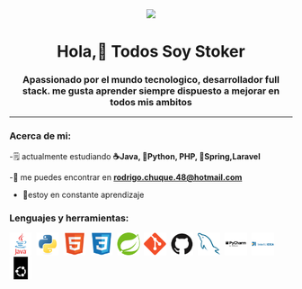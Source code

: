 <!--
**Stokerx/Stokerx** is a ✨ _special_ ✨ repository because its `README.md` (this file) appears on your GitHub profile.

Here are some ideas to get you started:

- 🔭 I’m currently working on ...
- 🌱 I’m currently learning ...
- 👯 I’m looking to collaborate on ...
- 🤔 I’m looking for help with ...
- 💬 Ask me about ...
- 📫 How to reach me: ...
- 😄 Pronouns: ...
- ⚡ Fun fact: ...
-->
<div id = "header" align = "center">

<img src="https://media.giphy.com/media/3TZgJXiwbdbLG/giphy.gif" width = "300">

<h1 align = "center"> Hola,👋 Todos Soy Stoker</h1>

<h3 align = "center"> Apassionado por el mundo tecnologico, desarrollador full stack. me gusta aprender siempre dispuesto a mejorar en todos mis ambitos</h3>
</div>

---

### Acerca de mi: 

-🗒️ actualmente estudiando **☕Java, 🐍Python, PHP, 🍃Spring,Laravel** 

-📎 me puedes encontrar en **rodrigo.chuque.48@hotmail.com**

- 📆estoy en constante aprendizaje 

<div align = "left">
<h3> Lenguajes y herramientas:</h3>

<div>
    <img src="https://github.com/devicons/devicon/blob/master/icons/java/java-original-wordmark.svg" title ="Java" alt="Java" width="40" height="40"/>&nbsp;
    <img src="https://github.com/devicons/devicon/blob/master/icons/python/python-original.svg" title ="Python" alt="Python" width="40" height="40"/>&nbsp;
    <img src="https://github.com/devicons/devicon/blob/master/icons/html5/html5-original.svg" title ="HTML5" alt="HTML5" width="40" height="40"/>&nbsp;
    <img src="https://github.com/devicons/devicon/blob/master/icons/css3/css3-original.svg" title ="CSS" alt="CSS" width="40" height="40"/>&nbsp;
     <img src="https://github.com/devicons/devicon/blob/master/icons/spring/spring-original.svg" title ="spring" alt="spring" width="40" height="40"/>&nbsp;
      <img src="https://github.com/devicons/devicon/blob/master/icons/git/git-original.svg" title ="git" alt="git" width="40" height="40"/>&nbsp;
       <img src="https://github.com/devicons/devicon/blob/master/icons/github/github-original.svg" title ="hud" alt="hub" width="40" height="40"/>&nbsp;
        <img src="https://github.com/devicons/devicon/blob/master/icons/mysql/mysql-original.svg" title ="sql" alt="sql" width="40" height="40"/>&nbsp;
        <img src="https://github.com/devicons/devicon/blob/master/icons/pycharm/pycharm-original-wordmark.svg" title ="pycharm" alt="pycharm" width="40" height="40"/>&nbsp;
       <img src="https://github.com/devicons/devicon/blob/master/icons/intellij/intellij-original-wordmark.svg" title ="intellj" alt="intellj" width="40" height="40"/>&nbsp;
       <img src="https://github.com/devicons/devicon/blob/master/icons/ubuntu/ubuntu-plain.svg" title ="Ubuntu" alt="Ubuntu" width="40" height="40"/>&nbsp;

